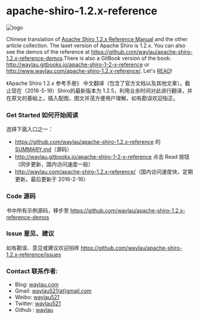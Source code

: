 apache-shiro-1.2.x-reference
============================

![logo](http://i1288.photobucket.com/albums/b484/waylau/waylau%20blog/apache-shiro-logo_zpsbce4a426.png)

Chinese translation of  [Apache Shiro 1.2.x Reference Manual](http://shiro.apache.org/reference) and the other article collection. 
The laset version of Apache Shiro is 1.2.x. You can also see the demos of the reference at <https://github.com/waylau/apache-shiro-1.2.x-reference-demos>.There is also a GitBook version of the book: <http://waylau.gitbooks.io/apache-shiro-1-2-x-reference> or <http://www.waylau.com/apache-shiro-1.2.x-reference/>.
Let's [READ](SUMMARY.md)!

《Apache Shiro 1.2.x 参考手册》 中文翻译（包含了官方文档以及其他文章）。截止现在（2016-5-19）Shiro的最新版本为 1.2.5，利用业余时间对此进行翻译，并在原文的基础上，插入配图，图文并茂方便用户理解。如有勘误欢迎指正。

### Get Started 如何开始阅读

选择下面入口之一：

* <https://github.com/waylau/apache-shiro-1.2.x-reference> 的 [SUMMARY.md](SUMMARY.md)（源码）
* <http://waylau.gitbooks.io/apache-shiro-1-2-x-reference> 点击 Read 按钮（同步更新，国内访问速度一般）
* <http://waylau.com/apache-shiro-1.2.x-reference/>（国内访问速度快，定期更新。最后更新于 2016-2-16）

### Code 源码

书中所有示例源码，移步至 <https://github.com/waylau/apache-shiro-1.2.x-reference-demos>

### Issue 意见、建议

如有勘误、意见或建议欢迎拍砖 <https://github.com/waylau/apache-shiro-1.2.x-reference/issues>

### Contact 联系作者:

* Blog: [waylau.com](http://waylau.com)
* Gmail: [waylau521(at)gmail.com](mailto:waylau521@gmail.com)
* Weibo: [waylau521](http://weibo.com/waylau521)
* Twitter: [waylau521](https://twitter.com/waylau521)
* Github : [waylau](https://github.com/waylau)